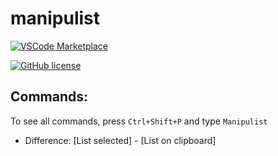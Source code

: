 # manipulist

[![VSCode Marketplace](https://img.shields.io/vscode-marketplace/v/leobastiani.manipulist.svg?style=flat-square&label=vscode%20marketplace)](https://marketplace.visualstudio.com/items?itemName=leobastiani.manipulist)
<!-- [![Total Installs](https://img.shields.io/vscode-marketplace/d/leobastiani.manipulist.svg?style=flat-square)](https://marketplace.visualstudio.com/items?itemName=leobastiani.manipulist) -->
<!-- [![Avarage Rating](https://img.shields.io/vscode-marketplace/r/leobastiani.manipulist.svg?style=flat-square)](https://marketplace.visualstudio.com/items?itemName=leobastiani.manipulist)   -->
[![GitHub license](https://img.shields.io/badge/license-MIT-blue.svg?style=flat-square)](https://github.com/leobastiani/manipulist/) 

## Commands:

To see all commands, press `Ctrl+Shift+P` and type `Manipulist`

- Difference: [List selected] - [List on clipboard]
